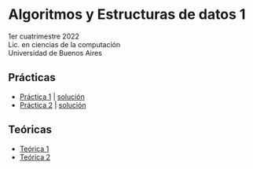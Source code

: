 # Algoritmos y Estructuras de datos 1

1er cuatrimestre 2022 \
Lic. en ciencias de la computación \
Universidad de Buenos Aires 

## Prácticas

* [Práctica 1](https://github.com/yagopajarino/uba-AyEd1/blob/main/Pr%C3%A1cticas/Enunciados/Pr%C3%A1ctica%201.pdf) | [solución](https://github.com/yagopajarino/uba-AyEd1/blob/main/Pr%C3%A1cticas/Soluciones/Pr%C3%A1ctica%201.pdf)
* [Práctica 2](https://github.com/yagopajarino/uba-AyEd1/blob/main/Pr%C3%A1cticas/Enunciados/Pr%C3%A1ctica%202.pdf) | [solución](https://github.com/yagopajarino/uba-AyEd1/blob/main/Pr%C3%A1cticas/Soluciones/Pr%C3%A1ctica%202.pdf)

## Teóricas

* [Teórica 1](https://github.com/yagopajarino/uba-AyEd1/blob/main/Te%C3%B3ricas/Te%C3%B3rica%201.pdf)
* [Teórica 2](https://github.com/yagopajarino/uba-AyEd1/blob/main/Te%C3%B3ricas/Te%C3%B3rica%202.pdf)
